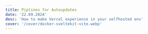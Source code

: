 ```yaml
---
title: Piplines for Autoupdates
date: '22.09.2024'
desc: 'How to make Vercel experience in your selfhosted env'
cover: '/cover/docker-sveltekit-vite.webp'
---
```


